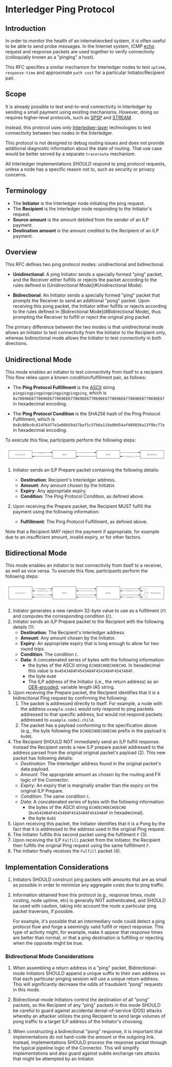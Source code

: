 # Interledger Ping Protocol

## Introduction
In order to monitor the health of an internetworked system, it is often useful to be able to send probe messages. In the Internet system, ICMP [echo](https://en.wikipedia.org/wiki/Ping_(networking_utility)#Echo_request) request and response packets are used together to verify connectivity (colloquially known as a "pinging" a host).  

This RFC specifies a similar mechanism for Interledger nodes to test `uptime`, `response-time` and approximate `path cost` for a particular Initiator/Recipient pair.

## Scope
It is already possible to test end-to-end connectivity in Interledger by sending a small payment using existing mechanisms. However, doing so requires higher-level protocols, such as [SPSP](https://github.com/interledger/rfcs/blob/master/0009-simple-payment-setup-protocol/0009-simple-payment-setup-protocol.md) and [STREAM](https://github.com/interledger/rfcs/blob/master/0029-stream/0029-stream.md).

Instead, this protocol uses only [Interledger-layer](https://github.com/interledger/rfcs/blob/master/0001-interledger-architecture/0001-interledger-architecture.md#interledger-protocol) technologies to test connectivity between two nodes in the Interledger.
 
This protocol is not designed to debug routing issues and does not provide additional diagnostic information about the state of routing. That use case would be better served by a separate `traceroute` mechanism.

All Interledger implementations _SHOULD_ respond to ping protocol requests, unless a node has a specific reason not to, such as security or privacy concerns.

## Terminology

* The **Initiator** is the Interledger node initiating the ping request.
* The **Recipient** is the Interledger node responding to the Initiator's request.
* **Source amount** is the amount debited from the sender of an ILP payment.
* **Destination amount** is the amount credited to the Recipient of an ILP payment.

## Overview
This RFC defines two ping protocol modes: unidirectional and bidirectional.

* **Unidirectional**: A ping Initiator sends a specially formed "ping" packet, and the Receiver either fulfills or rejects the packet according to the rules defined in [Unidirectional Mode](#Unidirectional Mode).

* **Bidirectional**: An Initiator sends a specially formed "ping" packet that prompts the Receiver to send an additional "pong" packet. Upon receiving this pong packet, the Initiator either fulfills or rejects according to the rules defined in [Bidirectional Mode](#Bidirectional Mode), thus prompting the Receiver to fulfill or reject the original ping packet.

The primary difference between the two modes is that unidirectional mode allows an Initiator to test connectivity from the Initiator to the Recipient only, whereas bidirectional mode allows the Initiator to test connectivity in both directions.

## Unidirectional Mode
This mode enables an initiator to test connectivity from itself to a recipient. This flow relies upon a known condition/fulfillment pair, as follows:

* The **Ping Protocol Fulfillment** is the [ASCII](https://tools.ietf.org/html/rfc20) string `pingpingpingpingpingpingpingping`, which is `0x70696E6770696E6770696E6770696E6770696E6770696E6770696E6770696E67` in hexadecimal encoding.

* The **Ping Protocol Condition** is the SHA256 hash of the Ping Protocol Fulfillment, which is `0x8c00bc0c614f64f7e1e00b59a57baf5c57b6a119a90d54af489836a13f9bc77e` in hexadecimal encoding. 

To execute this flow, participants perform the following steps:

![unidirectional-flow](images/unidirectional-flow.svg)

1. Initiator sends an ILP Prepare packet containing the following details:
   - **Destination**: Recipient's Interledger address.
   - **Amount**: Any amount chosen by the Initiator.
   - **Expiry**: Any appropriate expiry.
   - **Condition**: The Ping Protocol Condition, as defined above.
   
1. Upon receiving the Prepare packet, the Recipient MUST fulfill the payment using the following information:
   - **Fulfillment**: The Ping Protocol Fulfillment, as defined above.

Note that a Recipient _MAY_ reject the payment if appropriate, for example due to an insufficient amount, invalid expiry, or for other factors.

## Bidirectional Mode
This mode enables an initiator to test connectivity from itself to a receiver, as well as vice versa. To execute this flow, participants perform the following steps:

![bidirectional-flow](images/bidirectional-flow.svg)

1. Initiator generates a new random 32-byte value to use as a fulfilment (`F`) and computes the corresponding condition (`C`).
1. Initiator sends an ILP Prepare packet to the Recipient with the following details (1):
   - **Destination**: The Recipient's Interledger address.
   - **Amount**: Any amount chosen by the Initiator.
   - **Expiry**: An appropriate expiry that is long enough to allow for two round trips.
   - **Condition**: The condition `C`.
   - **Data**: A concatenated series of bytes with the following information:
      - the bytes of the ASCII string `ECHOECHOECHOECHO`. In hexadecimal this value is `0x4543484F4543484F4543484F4543484F`.
      - the byte `0x00`
      - The ILP address of the Initiator (i.e., the return address) as an [OER-encoded](https://github.com/interledger/rfcs/blob/master/0030-notes-on-oer-encoding/0030-notes-on-oer-encoding.md), variable length IA5 string.
1. Upon receiving the Prepare packet, the Recipient identifies that it is a bidirectional Ping request by confirming the following:
    1. The packet is addressed directly to itself. For example, a node with the address `example.node1` would only respond to ping packets addressed to that specific address, but would not respond packets  addressed to `example.node1.child`.
    1. The packet has a payload conforming to the specification above (e.g., the byte following the `ECHOECHOECHOECHO` prefix in the payload is `0x00`).
1. The Recipient SHOULD NOT immediately send an ILP fulfill response. Instead the Recipient sends a new ILP prepare packet addressed to the address parsed from the original original packet's payload (2). This new packet has following details: 
    - *Destination*: The Interledger address found in the original packet's data payload.
    - *Amount*: The appropriate amount as chosen by the routing and FX logic of the Connector.
    - *Expiry*: An expiry that is marginally smaller than the expiry on the original ILP Prepare.
    - *Condition*: The same condition `C`.
    - *Data*: A concatenated series of bytes with the following information:
      - the bytes of the ASCII string `ECHOECHOECHOECHO` (`0x4543484F4543484F4543484F4543484F` in hexadecimal).
      - the byte `0x01`
1. Upon receiving this packet, the Initiator identifies that it is a Pong by the fact that it is addressed to the address used in the original Ping request.
1. The Initiator fulfills this second packet using the fulfilment `F` (3).
1. Upon receiving the ILP `Fulfill` packet from the Initiator, the Recipient then fulfills the original Ping request using the same fulfillment `F`.
1. The initiator finally receives the `Fulfill` packet (4).

## Implementation Considerations
1. Initiators SHOULD construct ping packets with amounts that are as small as possible in order to minimize any aggregate costs due to ping traffic.

1. Information obtained from this protocol (e.g., response times, route costing, node uptime, etc) is generally NOT authenticated, and SHOULD be used with caution, taking into account the route a particular ping packet traverses, if possible. 

    For example, it's possible that an intermediary node could detect a ping protocol flow and forge a seemingly valid fulfill or reject response. This type of activity might, for example, make it appear that response times are better than normal, or that a ping destination is fulfilling or rejecting when the opposite might be true.

### Bidirectional Mode Considerations
1. When assembling a return address in a "ping" packet, Bidirectional-mode Initiators SHOULD append a unique suffix to their own address so that each particular pinging session will use a unique return address. This will significantly decrease the odds of fraudulent "pong" requests in this mode.

1. Bidirectional-mode Initiators control the destination of all "pong" packets, so the Recipient of any "ping" packets in this mode SHOULD be careful to guard against accidental denial-of-service (DOS) attacks whereby an attacker utilizes the ping Recipient to send large volumes of pong traffic to a target ILP address of the Initiator's choosing.

1. When constructing a bidirectional "pong" response, it is important that implementations do not hard-code the amount or the outgoing link. Instead, implementations SHOULD process the response packet through the typical pipeline logic of the Connector. This will simplify implementations and also guard against subtle exchange rate attacks that might be attempted by an Initiator.
